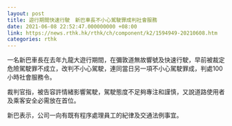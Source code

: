 ```yaml
---
layout: post
title: 遊行期間快速行駛　新巴車長不小心駕駛罪成判社會服務
date: 2021-06-08 22:52:47.000000000 +08:00
link: https://news.rthk.hk/rthk/ch/component/k2/1594949-20210608.htm
categories: rthk
---
```


一名新巴車長在去年九龍大遊行期間，在彌敦道無故響號及快速行駛，早前被裁定危險駕駛罪不成立，改判不小心駕駛，連同當日另一項不小心駕駛罪成，判處100小時社會服務令。

裁判官指，被告容許情緒影響駕駛，駕駛態度不足夠專注和謹慎，又說道路使用者及乘客安全必需放在首位。

新巴表示，公司一向有既有程序處理員工的紀律及交通法例事宜。
